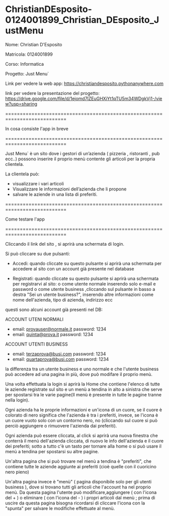 # ChristianDEsposito-0124001899_Christian_DEsposito_JustMenu
Nome: Christian D'Esposito

Matricola: 0124001899

Corso: Informatica

Progetto: Just Menu`

Link per vedere la web app: https://christiandesposito.pythonanywhere.com

link per vedere la presentazione del progetto: https://drive.google.com/file/d/1ejomd7lZEuGHXiYt1qTU5m34WDgkVj1-/view?usp=sharing

===========================================================================

In cosa consiste l'app in breve

===========================================================================

Just Menu` è un sito dove i gestori di un’azienda ( pizzeria , ristoranti , pub ecc..) possono inserire il proprio menù contente gli articoli per la propria clientela. 

La clientela può: 

- visualizzare i vari articoli 
- Visualizzare le informazioni dell’azienda che li propone 
- salvare le aziende in una lista di preferiti.


===========================================================================

Come testare l'app

===========================================================================

Cliccando il link del sito , si aprirà una schermata di login.

Si può cliccare su due pulsanti:

- Accedi: quando cliccate su questo pulsante si aprirà una schermata per accedere al sito con un account già presente nel database

- Registrati: quando cliccate su questo pulsante si aprirà una schermata per registrarvi al sito: o come utente normale inserendo solo e-mail e password o come utente business ,cliccando sul pulsante in basso a destra "Sei un utente business?", inserendo altre informazioni come nome dell'azienda, tipo di azienda, indirizzo ecc

questi sono alcuni account già presenti nel DB:

ACCOUNT UTENI NORMALI
- email: provauser@normale.it   password: 1234
- email: quinta@prova.it        password: 1234

ACCOUNT UTENTI BUSINESS
- email: terzaprova@busi.com    password: 1234
- email: quartaprova@busi.com   password: 1234

la differenza tra un utente business e uno normale e che l'utente business può accedere ad una pagina in più, dove può modifare il proprio menù.  

Una volta effettuata la login si aprirà la Home che contiene l'elenco di tutte le aziende registrate sul sito e un menù a tendina in alto a sinistra che serve per spostarsi tra le varie pagine(Il menù è presente in tutte le pagine tranne nella login).

Ogni azienda ha le proprie informazioni e un'icona di un cuore, se il cuore è colorato di nero significa che l'azienda è tra i preferiti, invece, se l'icona è un cuore vuoto solo con un contorno nero, no (cliccando sul cuore si può perciò aggiungere o rimuovere l'azienda dai preferiti).

Ogni azienda può essere cliccata, al click si aprirà una nuova finestra che conterrà il menù dell'azienda cliccata, di nuovo le info dell'azienda e il cuore dei preferiti; sotto a tutto c'è un tasto per tornare alla home o si può usare il menù a tendina per spostarsi su altre pagine.

Un'altra pagina che si può trovare nel menù a tendina è "preferiti", che contiene tutte le aziende aggiunte ai preferiti (cioè quelle con il cuoricino nero pieno)

Un'altra pagina invece è "menù" ( pagina disponibile solo per gli utenti business ), dove si trovano tutti gli articoli che l'account ha nel proprio menù. Da questa pagina l'utente può modificare,aggiungere ( con l'icona del + ) o eliminare ( con l'icona del - ) i propri articoli dal menù ; prima di uscire da questa pagina bisogna ricordarsi di cliccare l'icona con la "spunta" per salvare le modifiche effettuate al menù.

